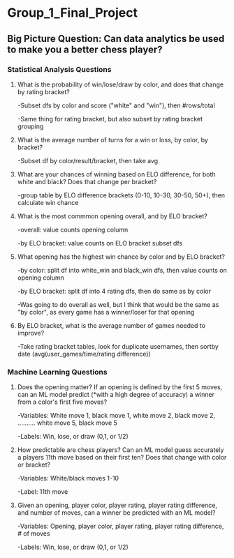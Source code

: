 # Group_1_Final_Project

## Big Picture Question: Can data analytics be used to make you a better chess player?

### Statistical Analysis Questions
1. What is the probability of win/lose/draw by color, and does that change by rating bracket?
    
    -Subset dfs by color and score ("white" and "win"), then #rows/total

    -Same thing for rating bracket, but also subset by rating bracket grouping

2. What is the average number of turns for a win or loss, by color, by bracket?
    
    -Subset df by color/result/bracket, then take avg

3. What are your chances of winning based on ELO difference, for both white and black? Does that change per bracket?
    
    -group table by ELO difference brackets (0-10, 10-30, 30-50, 50+), then calculate win chance 

4. What is the most commmon opening overall, and by ELO bracket?

    -overall: value counts opening column
    
    -by ELO bracket: value counts on ELO bracket subset dfs

5. What opening has the highest win chance by color and by ELO bracket?
    
    -by color: split df into white_win and black_win dfs, then value counts on opening column
    
    -by ELO bracket: split df into 4 rating dfs, then do same as by color
    
    -Was going to do overall as well, but I think that would be the same as "by color", as every game has a winner/loser for that opening 

6. By ELO bracket, what is the average number of games needed to improve?
    
    -Take rating bracket tables, look for duplicate usernames, then sortby date (avg(user_games/time/rating difference))


### Machine Learning Questions
1. Does the opening matter? If an opening is defined by the first 5 moves, can an ML model predict (*with a high degree of accuracy) a winner from a color's first five moves?
    
    -Variables: White move 1, black move 1, white move 2, black move 2, .......... white move 5, black move 5
    
    -Labels: Win, lose, or draw (0,1, or 1/2)

2. How predictable are chess players? Can an ML model guess accurately a players 11th move based on their first ten? Does that change with color or bracket?
    
    -Variables: White/black moves 1-10
    
    -Label: 11th move

3. Given an opening, player color, player rating, player rating difference, and number of moves, can a winner be predicted with an ML model?
    
    -Variables: Opening, player color, player rating, player rating difference, # of moves
    
    -Labels: Win, lose, or draw (0,1, or 1/2)